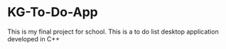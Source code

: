 # KG-To-Do-App
This is my final project for school. This is a to do list desktop application developed in C++
